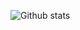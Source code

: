 ![Github stats](https://github-readme-stats.vercel.app/api?username=printeroutofcyan&theme=blueberry&count_private=true&hide_border=true&line_height=25&show_icons=true)
